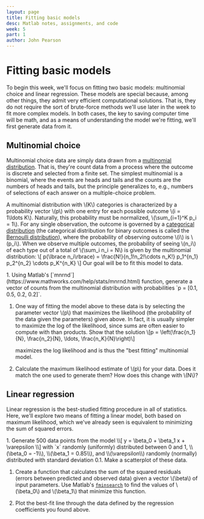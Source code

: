 ```yaml
---
layout: page
title: Fitting basic models
desc: Matlab notes, assignments, and code
week: 5
part: 1
author: John Pearson
---
```

# Fitting basic models
To begin this week, we'll focus on fitting two basic models: multinomial choice and linear regression. These models are special because, among other things, they admit very efficient computational solutions. That is, they do not require the sort of brute-force methods we'll use later in the week to fit more complex models. In both cases, the key to saving computer time will be math, and as a means of understanding the model we're fitting, we'll first generate data from it.

## Multinomial choice
Multinomial choice data are simply data drawn from a [multinomial distribution](https://en.wikipedia.org/wiki/Multinomial_distribution). That is, they're count data from a process where the outcome is discrete and selected from a finite set. The simplest multinomial is a binomial, where the events are heads and tails and the counts are the numbers of heads and tails, but the principle generalizes to, e.g., numbers of selections of each answer on a multiple-choice problem.

A multinomial distribution with \\(K\\) categories is characterized by a probability vector \\(p\\) with one entry for each possible outcome \\(i = 1\ldots K\\). Naturally, this probability must be normalized, \\(\sum_{i=1}^K p_i = 1\\). For any single observation, the outcome is governed by a [categorical distribution](https://en.wikipedia.org/wiki/Categorical_distribution) (the categorical distribution for binary outcomes is called the [Bernoulli distribution](https://en.wikipedia.org/wiki/Bernoulli_distribution)), where the probability of observing outcome \\(i\\) is \\(p_i\\). When we observe multiple outcomes, the probability of seeing \\(n_i\\) of each type out of a total of \\(\sum_i n_i = N\\) is given by the multinomial distribution:
\\[
p(\lbrace n_i\rbrace) = \frac{N!}{n_1!n_2!\cdots n_K!} p_1^{n_1} p_2^{n_2} \cdots p_K^{n_K}
\\]
Our goal will be to fit this model to data.

<div class="question" markdown="1">
1. Using Matlab's [`mnrnd`](https://www.mathworks.com/help/stats/mnrnd.html) function, generate a vector of counts from the multinomial distribution with probabilities `p = [0.1, 0.5, 0.2, 0.2]`.

1. One way of fitting the model above to these data is by selecting the parameter vector \\(p\\) that maximizes the likelihood (the probability of the data given the parameters) given above. In fact, it is usually simpler to maximize the log of the likelihood, since sums are often easier to compute with than products. Show that the solution
   \\[p = \left(\frac{n_1}{N}, \frac{n_2}{N}, \ldots, \frac{n_K}{N}\right)\\]

   maximizes the log likelihood and is thus the "best fitting" multinomial model.

1. Calculate the maximum likelihood estimate of \\(p\\) for your data. Does it match the one used to generate them? How does this change with \\(N\\)?
</div>

## Linear regression
Linear regression is the best-studied fitting procedure in all of statistics. Here, we'll explore two means of fitting a linear model, both based on maximum likelihood, which we've already seen is equivalent to minimizing the sum of squared errors.

<div class="question" markdown="1">
1. Generate 500 data points from the model
\\[
    y = \beta_0 + \beta_1 x + \varepsilon
\\]
with `x` randomly (uniformly) distributed between 0 and 1, \\(\beta_0 = -1\\), \\(\beta_1 = 0.85\\), and \\(\varepsilon\\) randomly (normally) distributed with standard deviation 0.1. Make a scatterplot of these data.

1. Create a function that calculates the sum of the squared residuals (errors between predicted and observed data) given a vector \\(\beta\\) of input parameters. Use Matlab's [`fminsearch`](https://www.mathworks.com/help/matlab/ref/fminsearch.html) to find the values of \\(\beta_0\\) and \\(\beta_1\\) that minimize this function.

1. Plot the best-fit line through the data defined by the regression coefficients you found above.
</div>

<!-- ## [Solutions](https://github.com/jmxpearson/matlab-neurobio/blob/master/week4/fixed) -->
